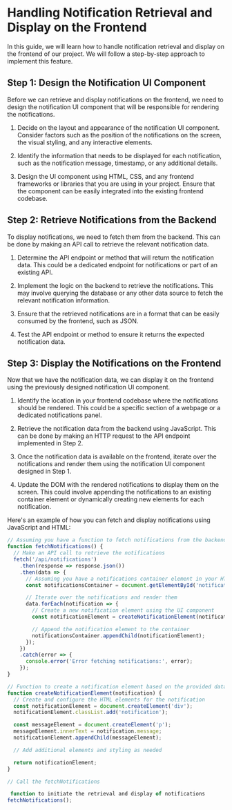 # Handling Notification Retrieval and Display on the Frontend

In this guide, we will learn how to handle notification retrieval and display on the frontend of our project. We will follow a step-by-step approach to implement this feature.

## Step 1: Design the Notification UI Component
Before we can retrieve and display notifications on the frontend, we need to design the notification UI component that will be responsible for rendering the notifications.

1. Decide on the layout and appearance of the notification UI component. Consider factors such as the position of the notifications on the screen, the visual styling, and any interactive elements.

2. Identify the information that needs to be displayed for each notification, such as the notification message, timestamp, or any additional details.

3. Design the UI component using HTML, CSS, and any frontend frameworks or libraries that you are using in your project. Ensure that the component can be easily integrated into the existing frontend codebase.

## Step 2: Retrieve Notifications from the Backend
To display notifications, we need to fetch them from the backend. This can be done by making an API call to retrieve the relevant notification data.

1. Determine the API endpoint or method that will return the notification data. This could be a dedicated endpoint for notifications or part of an existing API.

2. Implement the logic on the backend to retrieve the notifications. This may involve querying the database or any other data source to fetch the relevant notification information.

3. Ensure that the retrieved notifications are in a format that can be easily consumed by the frontend, such as JSON.

4. Test the API endpoint or method to ensure it returns the expected notification data.

## Step 3: Display the Notifications on the Frontend
Now that we have the notification data, we can display it on the frontend using the previously designed notification UI component.

1. Identify the location in your frontend codebase where the notifications should be rendered. This could be a specific section of a webpage or a dedicated notifications panel.

2. Retrieve the notification data from the backend using JavaScript. This can be done by making an HTTP request to the API endpoint implemented in Step 2.

3. Once the notification data is available on the frontend, iterate over the notifications and render them using the notification UI component designed in Step 1.

4. Update the DOM with the rendered notifications to display them on the screen. This could involve appending the notifications to an existing container element or dynamically creating new elements for each notification.

Here's an example of how you can fetch and display notifications using JavaScript and HTML:

```javascript
// Assuming you have a function to fetch notifications from the backend
function fetchNotifications() {
  // Make an API call to retrieve the notifications
  fetch('/api/notifications')
    .then(response => response.json())
    .then(data => {
      // Assuming you have a notifications container element in your HTML
      const notificationsContainer = document.getElementById('notifications-container');

      // Iterate over the notifications and render them
      data.forEach(notification => {
        // Create a new notification element using the UI component
        const notificationElement = createNotificationElement(notification);

        // Append the notification element to the container
        notificationsContainer.appendChild(notificationElement);
      });
    })
    .catch(error => {
      console.error('Error fetching notifications:', error);
    });
}

// Function to create a notification element based on the provided data
function createNotificationElement(notification) {
  // Create and configure the HTML elements for the notification
  const notificationElement = document.createElement('div');
  notificationElement.classList.add('notification');

  const messageElement = document.createElement('p');
  messageElement.innerText = notification.message;
  notificationElement.appendChild(messageElement);

  // Add additional elements and styling as needed

  return notificationElement;
}

// Call the fetchNotifications

 function to initiate the retrieval and display of notifications
fetchNotifications();
```
